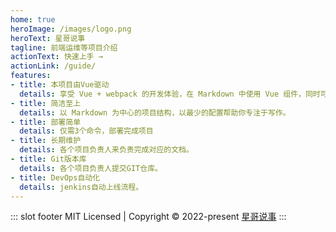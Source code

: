 ```yaml
---
home: true
heroImage: /images/logo.png
heroText: 星哥说事
tagline: 前端运维等项目介绍
actionText: 快速上手 →
actionLink: /guide/
features:
- title: 本项目由Vue驱动
  details: 享受 Vue + webpack 的开发体验，在 Markdown 中使用 Vue 组件，同时可以使用 Vue 来开发自定义主题。
- title: 简洁至上
  details: 以 Markdown 为中心的项目结构，以最少的配置帮助你专注于写作。
- title: 部署简单
  details: 仅需3个命令，部署完成项目
- title: 长期维护
  details: 各个项目负责人来负责完成对应的文档。
- title: Git版本库
  details: 各个项目负责人提交GIT仓库。
- title: DevOps自动化
  details: jenkins自动上线流程。
---
```


::: slot footer
MIT Licensed | Copyright © 2022-present [星哥说事](https://g.xgss.net)
:::


